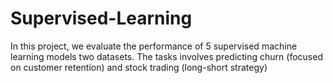 # Supervised-Learning
In this project, we evaluate the performance of 5 supervised machine learning models two datasets.
The tasks involves predicting churn (focused on customer retention) and stock trading (long-short strategy)
